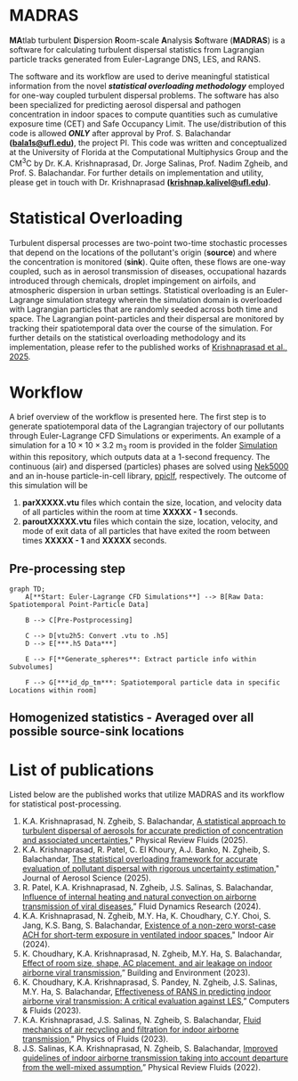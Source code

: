 # MADRAS
**MA**tlab turbulent **D**ispersion **R**oom-scale **A**nalysis **S**oftware (**MADRAS**) is a software for calculating turbulent dispersal statistics from Lagrangian particle tracks generated from Euler-Lagrange DNS, LES, and RANS.

The software and its workflow are used to derive meaningful statistical information from the novel ***statistical overloading methodology*** employed for one-way coupled turbulent dispersal problems. The software has also been specialized for predicting aerosol dispersal and pathogen concentration in indoor spaces to compute quantities such as cumulative exposure time (CET) and Safe Occupancy Limit. The use/distribution of this code is allowed ***ONLY*** after approval by Prof. S. Balachandar **(bala1s@ufl.edu)**, the project PI. This code was written and conceptualized at the University of Florida at the Computational Multiphysics Group and the CM<sup>3</sup>C by Dr. K.A. Krishnaprasad, Dr. Jorge Salinas, Prof. Nadim Zgheib, and Prof. S. Balachandar. For further details on implementation and utility, please get in touch with Dr. Krishnaprasad **(krishnap.kalivel@ufl.edu)**.

# Statistical Overloading
Turbulent dispersal processes are two-point two-time stochastic processes that depend on the locations of the pollutant's origin (**source**) and where the concentration is monitored (**sink**). Quite often, these flows are one-way coupled, such as in aerosol transmission of diseases, occupational hazards introduced through chemicals, droplet impingement on airfoils, and atmospheric dispersion in urban settings. Statistical overloading is an Euler-Lagrange simulation strategy wherein the simulation domain is overloaded with Lagrangian particles that are randomly seeded across both time and space. The Lagrangian point-particles and their dispersal are monitored by tracking their spatiotemporal data over the course of the simulation. For further details on the statistical overloading methodology and its implementation, please refer to the published works of [Krishnaprasad et al., 2025](https://www.sciencedirect.com/science/article/pii/S0021850225000679?casa_token=OltE_e7JP0AAAAAA:sNyJROtb4YO5C6vd4ZwAZl_GXRdZWJyIck9YYAeB_HS9d82FCEb4MTxkH9c8_ftCWTRgeGQ42w).

# Workflow
A brief overview of the workflow is presented here. The first step is to generate spatiotemporal data of the Lagrangian trajectory of our pollutants through Euler-Lagrange CFD Simulations or experiments. An example of a simulation for a $10 \times 10 \times 3.2$ m<sub>3</sub> room is provided in the folder [Simulation](Simulation) within this repository, which outputs data at a 1-second frequency. The continuous (air) and dispersed (particles) phases are solved using [Nek5000](https://github.com/Nek5000/Nek5000) and an in-house particle-in-cell library, [ppiclf](https://github.com/dpzwick/ppiclF), respectively. The outcome of this simulation will be 
1. **parXXXXX.vtu** files which contain the size, location, and velocity data of all particles within the room at time **XXXXX - 1** seconds.
2. **paroutXXXXX.vtu** files which contain the size, location, velocity, and mode of exit data of all particles that have exited the room between times **XXXXX - 1** and **XXXXX** seconds.

## Pre-processing step
```mermaid
graph TD;
    A[**Start: Euler-Lagrange CFD Simulations**] --> B[Raw Data: Spatiotemporal Point-Particle Data]

    B --> C[Pre-Postprocessing]

    C --> D[vtu2h5: Convert .vtu to .h5]
    D --> E[***.h5 Data***]

    E --> F[**Generate_spheres**: Extract particle info within Subvolumes]

    F --> G[***id_dp_tm***: Spatiotemporal particle data in specific Locations within room]    
```

## Homogenized statistics - Averaged over all possible source-sink locations

# List of publications
Listed below are the published works that utilize MADRAS and its workflow for statistical post-processing.
1. K.A. Krishnaprasad, N. Zgheib, S. Balachandar, [A statistical approach to turbulent dispersal of aerosols for accurate prediction of concentration and associated uncertainties](https://journals.aps.org/prfluids/abstract/10.1103/PhysRevFluids.10.054302)," Physical Review Fluids (2025).
2. K.A. Krishnaprasad, R. Patel, C. El Khoury, A.J. Banko, N. Zgheib, S. Balachandar, [The statistical overloading framework for accurate evaluation of pollutant dispersal with rigorous uncertainty estimation](https://doi.org/10.1016/j.jaerosci.2025.106590)," Journal of Aerosol Science (2025).
3. R. Patel, K.A. Krishnaprasad, N. Zgheib, J.S. Salinas, S. Balachandar, [Influence of internal heating and natural convection on airborne transmission of viral diseases](https://iopscience.iop.org/article/10.1088/1873-7005/ad8376/pdf),” Fluid Dynamics Research (2024).
4. K.A. Krishnaprasad, N. Zgheib, M.Y. Ha, K. Choudhary, C.Y. Choi, S. Jang, K.S. Bang, S. Balachandar, [Existence of a non-zero worst-case ACH for short-term exposure in ventilated indoor spaces](https://doi.org/10.1155/2024/6642205)," Indoor Air (2024).
5. K. Choudhary, K.A. Krishnaprasad, N. Zgheib, M.Y. Ha, S. Balachandar, [Effect of room size, shape, AC placement, and air leakage on indoor airborne viral transmission](https://doi.org/10.1016/j.buildenv.2023.110834),” Building and Environment (2023).
6. K. Choudhary, K.A. Krishnaprasad, S. Pandey, N. Zgheib, J.S. Salinas, M.Y. Ha, S. Balachandar, [Effectiveness of RANS in predicting indoor airborne viral transmission: A critical evaluation against LES](https://www.sciencedirect.com/science/article/pii/S0045793023000701),” Computers & Fluids (2023).
7. K.A. Krishnaprasad, J.S. Salinas, N. Zgheib, S. Balachandar, [Fluid mechanics of air recycling and filtration for indoor airborne transmission](https://doi.org/10.1063/5.0135718)," Physics of Fluids (2023).
8. J.S. Salinas, K.A. Krishnaprasad, N. Zgheib, S. Balachandar, [Improved guidelines of indoor airborne transmission taking into account departure from the well-mixed assumption](https://link.aps.org/doi/10.1103/PhysRevFluids.7.064309),” Physical Review Fluids (2022).
